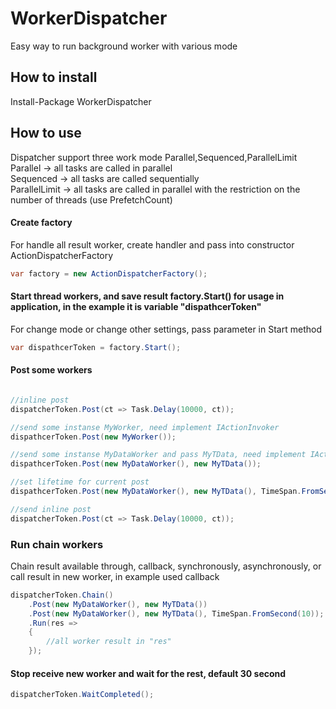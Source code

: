 # WorkerDispatcher
Easy way to run background worker with various mode

## How to install
Install-Package WorkerDispatcher

## How to use
Dispatcher support three work mode Parallel,Sequenced,ParallelLimit<br/>
Parallel -> all tasks are called in parallel<br/>
Sequenced -> all tasks are called sequentially<br/>
ParallelLimit -> all tasks are called in parallel with the restriction on the number of threads (use PrefetchCount)<br/>

#### Create factory
For handle all result worker, create handler and pass into constructor ActionDispatcherFactory
```csharp
var factory = new ActionDispatcherFactory();
```

#### Start thread workers, and save result factory.Start() for usage in application, in the example it is variable "dispathcerToken"  
For change mode or change other settings, pass parameter in Start method

```csharp
var dispathcerToken = factory.Start();
```

#### Post some workers
```csharp

//inline post
dispatcherToken.Post(ct => Task.Delay(10000, ct));

//send some instanse MyWorker, need implement IActionInvoker
dispathcerToken.Post(new MyWorker());

//send some instanse MyDataWorker and pass MyTData, need implement IActionInvoker<TData>
dispathcerToken.Post(new MyDataWorker(), new MyTData());

//set lifetime for current post
dispathcerToken.Post(new MyDataWorker(), new MyTData(), TimeSpan.FromSecond(10));

//send inline post
dispatcherToken.Post(ct => Task.Delay(10000, ct));
```

### Run chain workers
Chain result available through, callback, synchronously, asynchronously, or call result in new worker, in example used callback

```csharp
dispatcherToken.Chain()
	.Post(new MyDataWorker(), new MyTData())
    .Post(new MyDataWorker(), new MyTData(), TimeSpan.FromSecond(10));
    .Run(res =>
    {
    	//all worker result in "res"
    });
```

#### Stop receive new worker and wait for the rest, default 30 second
```csharp
dispatcherToken.WaitCompleted();
```